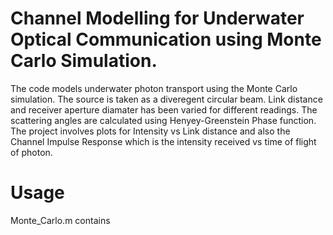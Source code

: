 # Channel Modelling for Underwater Optical Communication using Monte Carlo Simulation.
The code models underwater photon transport using the Monte Carlo simulation. The source is taken as a diveregent circular beam. Link distance and receiver aperture 
diamater has been varied for different readings. The scattering angles are calculated using Henyey-Greenstein Phase function. The project involves plots for Intensity
vs Link distance and also the Channel Impulse Response which is the intensity received vs time of flight of photon.
# Usage
Monte_Carlo.m contains
